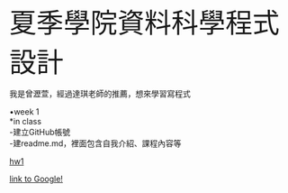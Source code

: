 <font size="30">夏季學院資料科學程式設計</font>

我是曾瀝萱，經過達琪老師的推薦，想來學習寫程式<br> 
<p>
•week 1<br>
   *in class<br>
	-建立GitHub帳號<br>
	-建readme.md，裡面包含自我介紹、課程內容等<br>


[hw1](https://shanice0106.github.io/example/week1/hw1.html)

[link to Google!](http://google.com)
